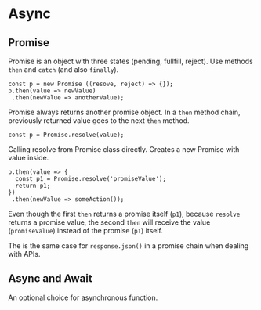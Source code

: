 # Async

## Promise

Promise is an object with three states (pending, fullfill, reject).
Use methods `then` and `catch` (and also `finally`).

```
const p = new Promise ((resove, reject) => {});
p.then(value => newValue)
 .then(newValue => anotherValue);
```

Promise always returns another promise object.
In a `then` method chain, previously returned value goes to the next `then` method.


```
const p = Promise.resolve(value);
```

Calling resolve from Promise class directly. Creates a new Promise with value inside.


```
p.then(value => {
  const p1 = Promise.resolve('promiseValue');
  return p1;
})
 .then(newValue => someAction());
```
Even though the first `then` returns a promise itself (`p1`), because `resolve` returns a promise value, the second `then` will receive the value (`promiseValue`) instead of the promise (`p1`) itself.

The is the same case for `response.json()` in a promise chain when dealing with APIs.



## Async and Await

An optional choice for asynchronous function.
